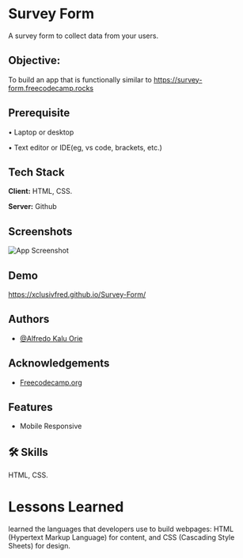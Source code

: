 
# Survey Form

A survey form to collect data from your users.


## Objective:

To build an app that is functionally similar to https://survey-form.freecodecamp.rocks
## Prerequisite

• Laptop or desktop

• Text editor or IDE(eg, vs code, brackets, etc.)

## Tech Stack

**Client:** HTML, CSS.

**Server:** Github


## Screenshots

![App Screenshot](https://i.postimg.cc/zX4NPpYV/287201228-509039910958892-5444061813508234608-n.jpg)


## Demo

https://xclusivfred.github.io/Survey-Form/


## Authors

- [@Alfredo Kalu Orie](https://www.github.com/xclusivfred)


## Acknowledgements

 - [Freecodecamp.org](https://freecodecamp.org/)
## Features

- Mobile Responsive


## 🛠 Skills
HTML, CSS.


# Lessons Learned

learned the languages that developers use to build webpages: HTML (Hypertext Markup Language) for content, and CSS (Cascading Style Sheets) for design.

